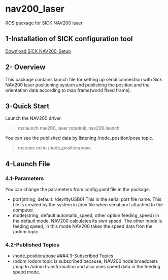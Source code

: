 # nav200_laser
ROS package for SICK NAV200 laser

## 1-Installation of SICK configuration tool

[Download SICK NAV200-Setup](https://www.sick.com/de/en/nav200-setup/p/p197041)

## 2- Overview

This package contains launch file for  setting up serial connection with Sick NAV200 laser positioning system and publishing  the position and the orientation data according to map frame(world fixed frame).

## 3-Quick Start

Launch the NAV200 driver.

>roslaunch nav200_laser robotnik_nav200.launch

You can see the published data by listening /node_position/pose topic.

>rostopic echo /node_position/pose

## 4-Launch File
### 4.1-Parameters

You can change the parameters from config.yaml file in the package.

* port(string, default: /dev/ttyUSB0)
This is the serial port file name. This file is created by the system in /dev file when serial port attached to the computer.
* mode(string, default:automatic_speed, other option:feeding_speed)
In the default mode, NAV200 calculates its own speed.
The other mode is feeding speed, in this mode NAV200 takes the speed data fron the /odom topic.

### 4.2-Published Topics
* /node_position/pose
###4.3-Subscribed Topics
* /odom
/odom topic is subscribed because, NAV200 node broadcasts /map to /odom transformation and also uses speed data in the feeding speed mode.
